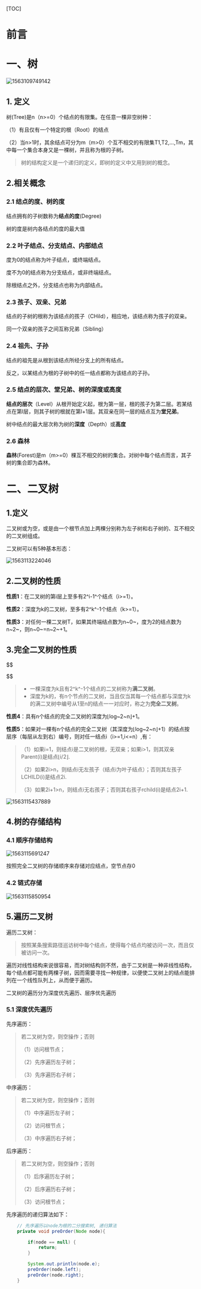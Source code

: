[TOC]



# 前言



# 一、树

![1563109749142](images/1563109749142.png)

## 1. 定义

树(Tree)是n（n>=0）个结点的有限集。在任意一棵非空树种：

（1）有且仅有一个特定的根（Root）的结点

（2）当n>1时，其余结点可分为m（m>0）个互不相交的有限集T1,T2,...,Tm，其中每一个集合本身又是一棵树，并且称为根的子树。



> 树的结构定义是一个递归的定义，即树的定义中又用到树的概念。





## 2.相关概念

### 2.1 结点的度、树的度

结点拥有的子树数称为**结点的度**(Degree)

树的度是树内各结点的度的最大值



### 2.2 叶子结点、分支结点、内部结点

度为0的结点称为叶子结点，或终端结点。

度不为0的结点称为分支结点，或非终端结点。

除根结点之外，分支结点也称为内部结点。



### 2.3 孩子、双亲、兄弟

结点的子树的根称为该结点的孩子（CHild），相应地，该结点称为孩子的双亲。

同一个双亲的孩子之间互称兄弟（Sibling）



### 2.4 祖先、子孙

结点的祖先是从根到该结点所经分支上的所有结点。

反之，以某结点为根的子树中的任一结点都称为该结点的子孙。



### 2.5 结点的层次、堂兄弟、树的深度或高度

**结点的层次**（Level）从根开始定义起，根为第一层，根的孩子为第二层。若某结点在第l层，则其子树的根就在第l+1层。其双亲在同一层的结点互为**堂兄弟**。



树中结点的最大层次称为树的**深度**（Depth）或**高度**



### 2.6 森林

**森林**(Forest)是m（m>=0）棵互不相交的树的集合。对树中每个结点而言，其子树的集合即为森林。





# 二、二叉树

## 1.定义

二叉树或为空，或是由一个根节点加上两棵分别称为左子树和右子树的、互不相交的二叉树组成。



二叉树可以有5种基本形态：

![1563113224046](images/1563113224046.png)



## 2.二叉树的性质

**性质1**：在二叉树的第i层上至多有2^i-1^个结点（i>=1）。

**性质2**：深度为k的二叉树，至多有2^k^-1个结点（k>=1）。

**性质3**：对任何一棵二叉树T，如果其终端结点数为n~0~，度为2的结点数为n~2~，则n~0~=n~2~+1。



## 3.完全二叉树的性质

$$

$$



> - 一棵深度为k且有2^k^-1个结点的二叉树称为**满二叉树**。
> - 深度为k的，有n个节点的二叉树，当且仅当其每一个结点都与深度为k的满二叉树中编号从1至n的结点一一对应时，称之为**完全二叉树**。



**性质4**：具有n个结点的完全二叉树的深度为⌊log~2~n⌋+1。

**性质5**：如果对一棵有n个结点的完全二叉树（其深度为⌊log~2~n⌋+1）的结点按层序（每层从左到右）编号，则对任一结点i（i>=1,i<=n）,有：

> （1）如果i=1，则结点i是二叉树的根，无双亲；如果i>1，则其双亲Parent(i)是结点⌊i/2⌋.
>
> （2）如果2i>n，则结点i无左孩子（结点i为叶子结点）；否则其左孩子 LCHILD(i)是结点2i.
>
> （3）如果2i+1>n，则结点i无右孩子；否则其右孩子rchild(i)是结点2i+1.							



![1563115437889](images/1563115437889.png)





## 4.树的存储结构

### 4.1 顺序存储结构



![1563115691247](images/1563115691247.png)



按照完全二叉树的存储顺序来存储对应结点，空节点存0



### 4.2 链式存储

![1563115850954](images/1563115850954.png)







## 5.遍历二叉树

遍历二叉树：

> 按照某条搜索路径巡访树中每个结点，使得每个结点均被访问一次，而且仅被访问一次。

遍历对线性结构来说很容易，而对树结构则不然，由于二叉树是一种非线性结构，每个结点都可能有两棵子树，因而需要寻找一种规律，以便使二叉树上的结点能排列在一个线性队列上，从而便于遍历。



二叉树的遍历分为深度优先遍历、层序优先遍历

### 5.1 深度优先遍历

先序遍历：

> 若二叉树为空，则空操作；否则
>
> （1）访问根节点；
>
> （2）先序遍历左子树；
>
> （3）先序遍历右子树；



中序遍历：

> 若二叉树为空，则空操作；否则
>
> （1）中序遍历左子树；
>
> （2）访问根节点；
>
> （3）中序遍历右子树；



后序遍历：

> 若二叉树为空，则空操作；否则
>
> （1）后序遍历左子树；
>
> （2）后序遍历右子树；
>
> （3）访问根节点；





先序遍历的递归算法如下：

```java
    // 先序遍历以node为根的二分搜索树, 递归算法
    private void preOrder(Node node){

        if(node == null) {
            return;
        }

        System.out.println(node.e);
        preOrder(node.left);
        preOrder(node.right);
    }
```













